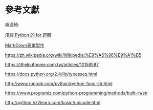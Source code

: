 參考文獻
===
超連結:

[淺談 Python 的 for 迴圈](https://marco79423.net/articles/%E6%B7%BA%E8%AB%87-python-%E7%9A%84-for-%E8%BF%B4%E5%9C%88/)

[MarkDown表單製作](http://www.tablesgenerator.com/markdown_tables#)

https://zh.wikipedia.org/wiki/Wikipedia:%E9%A6%96%E9%A1%B5

https://ithelp.ithome.com.tw/articles/10158587

https://docs.python.org/2.4/lib/typesseq.html

http://www.runoob.com/python/python-func-str.html

https://www.programiz.com/python-programming/methods/built-in/str

http://python.ez2learn.com/basic/unicode.html


